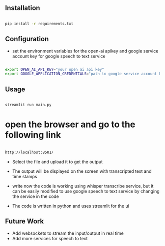 


## Installation
```bash

pip install -r requirements.txt

```


## Configuration

- set the environment variables for the open-ai apikey and google service account key for google speech to text service


```bash

export OPEN_AI_API_KEY="your open ai api key"
export GOOGLE_APPLICATION_CREDENTIALS="path to google service account key"

```


## Usage
```python

streamlit run main.py

```

# open the browser and go to the following link
```bash

http://localhost:8501/

```

- Select the file and upload it  to get the output

- The output will be displayed on the screen with transcripted text and time stamps


- write now the code is working using whisper transcribe service, but it can be easily modified to use google speech to text service by changing the service in the code

- The code is written in python and uses streamlit for the ui

## Future Work
- Add websockets to stream the input/output in real time
- Add more services for speech to text

